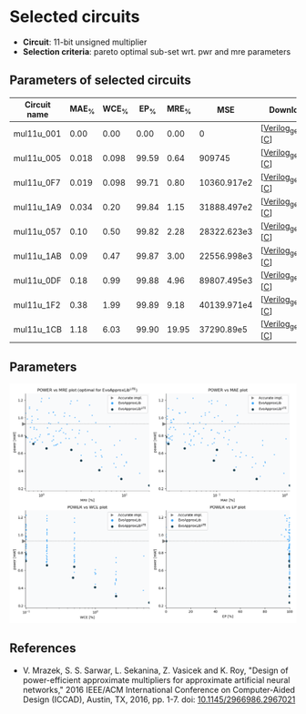 
Selected circuits
===================
 - **Circuit**: 11-bit unsigned multiplier
 - **Selection criteria**: pareto optimal sub-set wrt. pwr and mre parameters

Parameters of selected circuits
----------------------------

| Circuit name | MAE<sub>%</sub> | WCE<sub>%</sub> | EP<sub>%</sub> | MRE<sub>%</sub> | MSE | Download |
| --- |  --- | --- | --- | --- | --- | --- | 
| mul11u_001 | 0.00 | 0.00 | 0.00 | 0.00 | 0 |  [[Verilog<sub>generic</sub>](mul11u_001.v)]  [[C](mul11u_001.c)] |
| mul11u_005 | 0.018 | 0.098 | 99.59 | 0.64 | 909745 |  [[Verilog<sub>generic</sub>](mul11u_005.v)]  [[C](mul11u_005.c)] |
| mul11u_0F7 | 0.019 | 0.098 | 99.71 | 0.80 | 10360.917e2 |  [[Verilog<sub>generic</sub>](mul11u_0F7.v)]  [[C](mul11u_0F7.c)] |
| mul11u_1A9 | 0.034 | 0.20 | 99.84 | 1.15 | 31888.497e2 |  [[Verilog<sub>generic</sub>](mul11u_1A9.v)]  [[C](mul11u_1A9.c)] |
| mul11u_057 | 0.10 | 0.50 | 99.82 | 2.28 | 28322.623e3 |  [[Verilog<sub>generic</sub>](mul11u_057.v)]  [[C](mul11u_057.c)] |
| mul11u_1AB | 0.09 | 0.47 | 99.87 | 3.00 | 22556.998e3 |  [[Verilog<sub>generic</sub>](mul11u_1AB.v)]  [[C](mul11u_1AB.c)] |
| mul11u_0DF | 0.18 | 0.99 | 99.88 | 4.96 | 89807.495e3 |  [[Verilog<sub>generic</sub>](mul11u_0DF.v)]  [[C](mul11u_0DF.c)] |
| mul11u_1F2 | 0.38 | 1.99 | 99.89 | 9.18 | 40139.971e4 |  [[Verilog<sub>generic</sub>](mul11u_1F2.v)]  [[C](mul11u_1F2.c)] |
| mul11u_1CB | 1.18 | 6.03 | 99.90 | 19.95 | 37290.89e5 |  [[Verilog<sub>generic</sub>](mul11u_1CB.v)]  [[C](mul11u_1CB.c)] |
    
Parameters
--------------
![Parameters figure](fig.png)

References
--------------
   - V. Mrazek, S. S. Sarwar, L. Sekanina, Z. Vasicek and K. Roy, "Design of power-efficient approximate multipliers for approximate artificial neural networks," 2016 IEEE/ACM International Conference on Computer-Aided Design (ICCAD), Austin, TX, 2016, pp. 1-7. doi: [10.1145/2966986.2967021](https://dx.doi.org/10.1145/2966986.2967021)

             